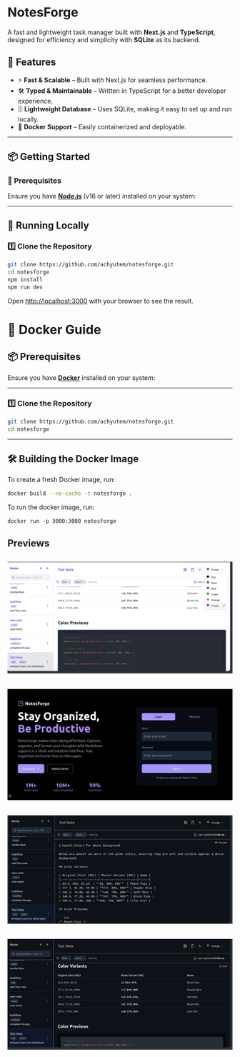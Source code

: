 # NotesForge

A fast and lightweight task manager built with **Next.js** and **TypeScript**, designed for efficiency and simplicity with **SQLite** as its backend.

## 🚀 Features

- ⚡ **Fast & Scalable** – Built with Next.js for seamless performance.
- 🛠 **Typed & Maintainable** – Written in TypeScript for a better developer experience.
- 🗄 **Lightweight Database** – Uses SQLite, making it easy to set up and run locally.
- 🐳 **Docker Support** – Easily containerized and deployable.

---

## 📦 Getting Started

### 🔹 Prerequisites

Ensure you have **[Node.js](https://nodejs.org/)** (v16 or later) installed on your system:

---

## 🏃 Running Locally

### 1️⃣ Clone the Repository

```sh
git clone https://github.com/achyutem/notesforge.git
cd notesforge
npm install
npm run dev
```

Open [http://localhost:3000](http://localhost:3000) with your browser to see the result.

# 🐳 Docker Guide

## 📦 Prerequisites

Ensure you have **[Docker](https://docs.docker.com/get-docker/)** installed on your system:

---

### 1️⃣ Clone the Repository

```sh
git clone https://github.com/achyutem/notesforge.git
cd notesforge
```

---

## 🛠 Building the Docker Image

To create a fresh Docker image, run:

```sh
docker build --no-cache -t notesforge .
```

To run the docker image, run:

```
docker run -p 3000:3000 notesforge
```

## Previews

## ![preview1](preview1.png)

## ![preview4](preview4.png)

## ![preview2](preview2.png)

## ![preview3](preview3.png)
